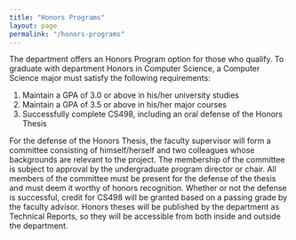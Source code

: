 ```yaml
---
title: "Honors Programs"
layout: page
permalink: "/honors-programs"
---
```


The department offers an Honors Program option for those who qualify. To graduate with department Honors in Computer Science, a Computer Science major must satisfy the following requirements:

1. Maintain a GPA of 3.0 or above in his/her university studies
2. Maintain a GPA of 3.5 or above in his/her major courses
3. Successfully complete CS498, including an oral defense of the Honors Thesis

For the defense of the Honors Thesis, the faculty supervisor will form a committee consisting of himself/herself and two colleagues whose backgrounds are relevant to the project. The membership of the committee is subject to approval by the undergraduate program director or chair. All members of the committee must be present for the defense of the thesis and must deem it worthy of honors recognition. Whether or not the defense is successful, credit for CS498 will be granted based on a passing grade by the faculty advisor. Honors theses will be published by the department as Technical Reports, so they will be accessible from both inside and outside the department.
